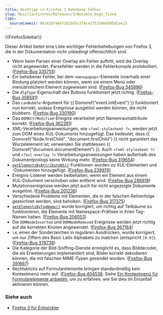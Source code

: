 ```yaml
---
title: Wichtige in Firefox 3 behobene Fehler
slug: Mozilla/Firefox/Releases/3/Notable_bugs_fixed
l10n:
  sourceCommit: 88241bf466f1025d3c2f4ce2752586dd85d1ae13
---
```


{{FirefoxSidebar}}

Dieser Artikel bietet eine Liste wichtiger Fehlerbehebungen von Firefox 3, die in der Dokumentation nicht unbedingt offensichtlich sind.

- Wenn beim Parsen einer Overlay ein Fehler auftritt, wird die Overlay nicht angewendet. Parsefehler werden in die Fehlerkonsole protokolliert. ([Firefox-Bug 335755](https://bugzil.la/335755))
- Ein behobener Fehler, bei dem `<menupopup>`-Elemente innerhalb einer Bindung platziert werden können, wenn sie einem Menü oder menüähnlichem Element zugewiesen sind. ([Firefox-Bug 345896](https://bugzil.la/345896))
- Die `dlgType`-Eigenschaft des Buttons funktioniert jetzt richtig. ([Firefox-Bug 308591](https://bugzil.la/308591))
- Das `canBubble`-Argument für {{ Domxref("event.initEvent") }} funktioniert nun korrekt, sodass Ereignisse ausgelöst werden können, die nicht blubbern. ([Firefox-Bug 330190](https://bugzil.la/330190))
- Das `DOMAttrModified`-Ereignis verarbeitet jetzt Namenraumattribute korrekt. ([Firefox-Bug 362391](https://bugzil.la/362391))
- XML-Verarbeitungsanweisungen, wie `<?xml-stylesheet ?>`, werden jetzt zum DOM eines XUL-Dokuments hinzugefügt. Das bedeutet, dass {{ Domxref("Node.firstChild", "document.firstChild") }} nicht garantiert das Wurzelelement ist; verwenden Sie stattdessen {{ Domxref("document.documentElement") }}. Auch `<?xml-stylesheet ?>` und `<?xul-overlay ?>` Verarbeitungsanweisungen haben außerhalb des Dokumentprologs keine Wirkung mehr. ([Firefox-Bug 319654](https://bugzil.la/319654))
- [`getElementsByAttributeNS()`](/de/docs/Mozilla/Tech/XUL/Method/getElementsByAttributeNS)-Funktionen wurden zu XUL-Elementen und -Dokumenten hinzugefügt. ([Firefox-Bug 239976](https://bugzil.la/239976))
- Ereignis-Listener werden beibehalten, wenn ein Element aus einem XUL-Dokument verschoben oder entfernt wird. ([Firefox-Bug 286619](https://bugzil.la/286619))
- Mutationsereignisse werden jetzt auch für nicht angezeigte Dokumente ausgelöst. ([Firefox-Bug 201236](https://bugzil.la/201236))
- Verschiedene Probleme mit Elementen, die in der falschen Reihenfolge gezeichnet werden, sind behoben. ([Firefox-Bug 317375](https://bugzil.la/317375))
- [`getElementsByTagName()`](/de/docs/Web/API/Element/getElementsByTagName) wurde korrigiert, um richtig auf Teilbäume zu funktionieren, die Elemente mit Namespace-Präfixen in ihren Tag-Namen haben. ([Firefox-Bug 206053](https://bugzil.la/206053))
- Die `DOMNodeInserted` und `DOMNodeRemoved` Ereignisse werden jetzt richtig auf die korrekten Knoten angewendet. ([Firefox-Bug 367164](https://bugzil.la/367164))
- `\d`, eines der Sonderzeichen in regulären Ausdrücken, wurde korrigiert, um nur Ziffern des Basic Latin Alphabets zu matchen (entspricht `[0-9]`). ([Firefox-Bug 378738](https://bugzil.la/378738))
- Die Kategorie der Bild-Sniffing-Dienste ermöglicht es, dass Bilddecoder, die als Erweiterungen implementiert sind, Bilder korrekt dekodieren können, die mit falschen MIME-Typen gesendet wurden. ([Firefox-Bug 391667](https://bugzil.la/391667))
- Rechtsklicks auf Formularelemente bringen standardmäßig kein Kontextmenü mehr auf. ([Firefox-Bug 404536](https://bugzil.la/404536). Siehe [Ein Kontextmenü für Formularelemente anbieten](/de/docs/Offering%20a%20context%20menu%20for%20form%20controls), um zu erfahren, wie Sie dies im Einzelfall aktivieren können.

### Siehe auch

- [Firefox 3 für Entwickler](/de/docs/Mozilla/Firefox/Releases/3)
